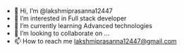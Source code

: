 - 👋 Hi, I’m @lakshmiprasanna12447
- 👀 I’m interested in  Full stack developer
- 🌱 I’m currently learning Advanced technologies 
- 💞️ I’m looking to collaborate on ...
- 📫 How to reach me lakshmiprasanna12447@gmail.com

<!---
lakshmiprasanna12447/lakshmiprasanna12447 is a ✨ special ✨ repository because its `README.md` (this file) appears on your GitHub profile.
You can click the Preview link to take a look at your changes.
--->
